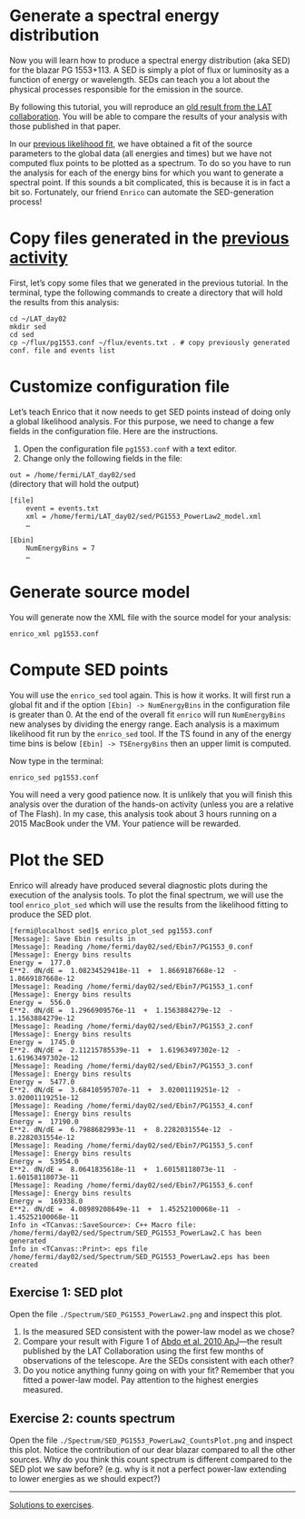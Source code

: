 Generate a spectral energy distribution
======================================

Now you will learn how to produce a spectral energy distribution (aka SED) for the blazar PG 1553+113. A SED is simply a plot of flux or luminosity as a function of energy or wavelength. SEDs can teach you a lot about the physical processes responsible for the emission in the source. 

By following this tutorial, you will reproduce an [old result from the LAT collaboration](http://adsabs.harvard.edu/abs/2010ApJ...708.1310A). You will be able to compare the results of your analysis with those published in that paper.

In our [previous likelihood fit](./likelihood.md), we have obtained a fit of the source parameters to the global data (all energies and times) but we have not computed flux points to be plotted as a spectrum. To do so you have to run the analysis for each of the energy bins for which you want to generate a spectral point. If this sounds a bit complicated, this is because it is in fact a bit so. Fortunately, our friend `Enrico` can automate the SED-generation process!




# Copy files generated in the [previous activity](./likelihood.md)

First, let’s copy some files that we generated in the previous tutorial. In the terminal, type the following commands to create a directory that will hold the results from this analysis:

```shell
cd ~/LAT_day02
mkdir sed
cd sed
cp ~/flux/pg1553.conf ~/flux/events.txt . # copy previously generated conf. file and events list
```

# Customize configuration file

Let’s teach Enrico that it now needs to get SED points instead of doing only a global likelihood analysis. For this purpose, we need to change a few fields in the configuration file. Here are the instructions.

1. Open the configuration file `pg1553.conf` with a text editor.
2. Change only the following fields in the file:

`out = /home/fermi/LAT_day02/sed`   
(directory that will hold the output)

```
[file]
	event = events.txt
	xml = /home/fermi/LAT_day02/sed/PG1553_PowerLaw2_model.xml
	… 
```

```
[Ebin]
	NumEnergyBins = 7
	… 
```	
	

# Generate source model

You will generate now the XML file with the source model for your analysis:

    enrico_xml pg1553.conf 

# Compute SED points

You will use the `enrico_sed` tool again. This is how it works. It will first run a global fit and if the option `[Ebin] -> NumEnergyBins` in the configuration file is greater than 0. At the end of the overall fit `enrico` will run `NumEnergyBins` new analyses by dividing the energy range. Each analysis is a maximum likelihood fit run by the `enrico_sed` tool. If the TS found in any of the energy time bins is below `[Ebin] -> TSEnergyBins` then an upper limit is computed.

Now type in the terminal:

    enrico_sed pg1553.conf

You will need a very good patience now. It is unlikely that you will finish this analysis over the duration of the hands-on activity (unless you are a relative of The Flash). In my case, this analysis took about 3 hours running on a 2015 MacBook under the VM. Your patience will be rewarded.


# Plot the SED

Enrico will already have produced several diagnostic plots during the execution of the analysis tools. To plot the final spectrum, we will use the tool `enrico_plot_sed` which will use the results from the likelihood fitting to produce the SED plot. 

```
[fermi@localhost sed]$ enrico_plot_sed pg1553.conf 
[Message]: Save Ebin results in 
[Message]: Reading /home/fermi/day02/sed/Ebin7/PG1553_0.conf
[Message]: Energy bins results
Energy =  177.0
E**2. dN/dE =  1.08234529418e-11  +  1.8669187668e-12  -  1.8669187668e-12
[Message]: Reading /home/fermi/day02/sed/Ebin7/PG1553_1.conf
[Message]: Energy bins results
Energy =  556.0
E**2. dN/dE =  1.2966909576e-11  +  1.1563884279e-12  -  1.1563884279e-12
[Message]: Reading /home/fermi/day02/sed/Ebin7/PG1553_2.conf
[Message]: Energy bins results
Energy =  1745.0
E**2. dN/dE =  2.11215785539e-11  +  1.61963497302e-12  -  1.61963497302e-12
[Message]: Reading /home/fermi/day02/sed/Ebin7/PG1553_3.conf
[Message]: Energy bins results
Energy =  5477.0
E**2. dN/dE =  3.68410595707e-11  +  3.02001119251e-12  -  3.02001119251e-12
[Message]: Reading /home/fermi/day02/sed/Ebin7/PG1553_4.conf
[Message]: Energy bins results
Energy =  17190.0
E**2. dN/dE =  6.7988682993e-11  +  8.2282031554e-12  -  8.2282031554e-12
[Message]: Reading /home/fermi/day02/sed/Ebin7/PG1553_5.conf
[Message]: Energy bins results
Energy =  53954.0
E**2. dN/dE =  8.0641835618e-11  +  1.60158118073e-11  -  1.60158118073e-11
[Message]: Reading /home/fermi/day02/sed/Ebin7/PG1553_6.conf
[Message]: Energy bins results
Energy =  169338.0
E**2. dN/dE =  4.08989208649e-11  +  1.45252100068e-11  -  1.45252100068e-11
Info in <TCanvas::SaveSource>: C++ Macro file: /home/fermi/day02/sed/Spectrum/SED_PG1553_PowerLaw2.C has been generated
Info in <TCanvas::Print>: eps file /home/fermi/day02/sed/Spectrum/SED_PG1553_PowerLaw2.eps has been created
```

## Exercise 1: SED plot

Open the file `./Spectrum/SED_PG1553_PowerLaw2.png` and inspect this plot. 

1. Is the measured SED consistent with the power-law model as we chose? 
2. Compare your result with Figure 1 of [Abdo et al. 2010 ApJ](http://adsabs.harvard.edu/abs/2010ApJ...708.1310A)—the result published by the LAT Collaboration using the first few months of observations of the telescope. Are the SEDs consistent with each other?
3. Do you notice anything funny going on with your fit? Remember that you fitted a power-law model. Pay attention to the highest energies measured.


## Exercise 2: counts spectrum

Open the file `./Spectrum/SED_PG1553_PowerLaw2_CountsPlot.png` and inspect this plot. Notice the contribution of our dear blazar compared to all the other sources. Why do you think this count spectrum is different compared to the SED plot we saw before? (e.g. why is it not a perfect power-law extending to lower energies as we should expect?)

- - - 

[Solutions to exercises](./sed-solutions.md).